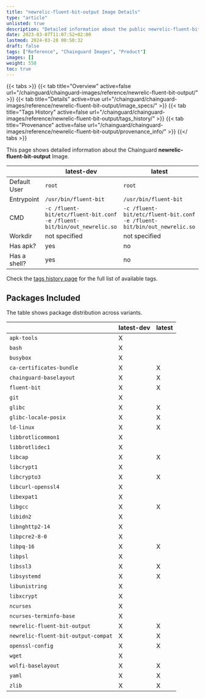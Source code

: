 ```yaml
---
title: "newrelic-fluent-bit-output Image Details"
type: "article"
unlisted: true
description: "Detailed information about the public newrelic-fluent-bit-output Chainguard Image."
date: 2023-03-07T11:07:52+02:00
lastmod: 2024-03-28 00:50:32
draft: false
tags: ["Reference", "Chainguard Images", "Product"]
images: []
weight: 550
toc: true
---
```


{{< tabs >}}
{{< tab title="Overview" active=false url="/chainguard/chainguard-images/reference/newrelic-fluent-bit-output/" >}}
{{< tab title="Details" active=true url="/chainguard/chainguard-images/reference/newrelic-fluent-bit-output/image_specs/" >}}
{{< tab title="Tags History" active=false url="/chainguard/chainguard-images/reference/newrelic-fluent-bit-output/tags_history/" >}}
{{< tab title="Provenance" active=false url="/chainguard/chainguard-images/reference/newrelic-fluent-bit-output/provenance_info/" >}}
{{</ tabs >}}

This page shows detailed information about the Chainguard **newrelic-fluent-bit-output** Image.

|              | latest-dev                                                              | latest                                                                  |
|--------------|-------------------------------------------------------------------------|-------------------------------------------------------------------------|
| Default User | `root`                                                                  | `root`                                                                  |
| Entrypoint   | `/usr/bin/fluent-bit`                                                   | `/usr/bin/fluent-bit`                                                   |
| CMD          | `-c /fluent-bit/etc/fluent-bit.conf -e /fluent-bit/bin/out_newrelic.so` | `-c /fluent-bit/etc/fluent-bit.conf -e /fluent-bit/bin/out_newrelic.so` |
| Workdir      | not specified                                                           | not specified                                                           |
| Has apk?     | yes                                                                     | no                                                                      |
| Has a shell? | yes                                                                     | no                                                                      |

Check the [tags history page](/chainguard/chainguard-images/reference/newrelic-fluent-bit-output/tags_history/) for the full list of available tags.

## Packages Included
The table shows package distribution across variants.

|                                     | latest-dev | latest |
|-------------------------------------|------------|--------|
| `apk-tools`                         | X          |        |
| `bash`                              | X          |        |
| `busybox`                           | X          |        |
| `ca-certificates-bundle`            | X          | X      |
| `chainguard-baselayout`             | X          | X      |
| `fluent-bit`                        | X          | X      |
| `git`                               | X          |        |
| `glibc`                             | X          | X      |
| `glibc-locale-posix`                | X          | X      |
| `ld-linux`                          | X          | X      |
| `libbrotlicommon1`                  | X          |        |
| `libbrotlidec1`                     | X          |        |
| `libcap`                            | X          | X      |
| `libcrypt1`                         | X          |        |
| `libcrypto3`                        | X          | X      |
| `libcurl-openssl4`                  | X          |        |
| `libexpat1`                         | X          |        |
| `libgcc`                            | X          | X      |
| `libidn2`                           | X          |        |
| `libnghttp2-14`                     | X          |        |
| `libpcre2-8-0`                      | X          |        |
| `libpq-16`                          | X          | X      |
| `libpsl`                            | X          |        |
| `libssl3`                           | X          | X      |
| `libsystemd`                        | X          | X      |
| `libunistring`                      | X          |        |
| `libxcrypt`                         | X          |        |
| `ncurses`                           | X          |        |
| `ncurses-terminfo-base`             | X          |        |
| `newrelic-fluent-bit-output`        | X          | X      |
| `newrelic-fluent-bit-output-compat` | X          | X      |
| `openssl-config`                    | X          | X      |
| `wget`                              | X          |        |
| `wolfi-baselayout`                  | X          | X      |
| `yaml`                              | X          | X      |
| `zlib`                              | X          | X      |

